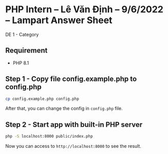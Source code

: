# PHP Intern – Lê Văn Định – 9/6/2022 – Lampart Answer Sheet

DE 1 - Category

## Requirement

-   PHP 8.1

## Step 1 - Copy file config.example.php to config.php

```bash
cp config.example.php config.php
```

After that, you can change the config in `config.php` file.

## Step 2 - Start app with built-in PHP server

```bash
php -S localhost:8000 public/index.php
```

Now you can access to `http://localhost:8000` to see the result.
